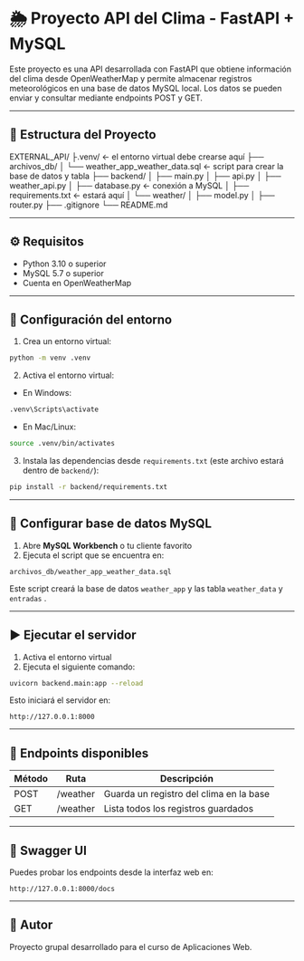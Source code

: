 # 🌦 Proyecto API del Clima - FastAPI + MySQL

Este proyecto es una API desarrollada con FastAPI que obtiene información del clima desde OpenWeatherMap y permite almacenar registros meteorológicos en una base de datos MySQL local. Los datos se pueden enviar y consultar mediante endpoints POST y GET.

---

## 📁 Estructura del Proyecto

EXTERNAL_API/
├.venv/ ← el entorno virtual debe crearse aquí
├── archivos_db/
│   └── weather_app_weather_data.sql ← script para crear la base de datos y tabla
├── backend/
│   ├── main.py
│   ├── api.py
│   ├── weather_api.py
│   ├── database.py ← conexión a MySQL
│   ├── requirements.txt ← estará aquí
│   └── weather/
│       ├── model.py
│       ├── router.py
├── .gitignore
└── README.md

---

## ⚙️ Requisitos

- Python 3.10 o superior
- MySQL 5.7 o superior
- Cuenta en OpenWeatherMap

---

## 🚀 Configuración del entorno


1. Crea un entorno virtual:

```bash
python -m venv .venv
```

2. Activa el entorno virtual:

- En Windows:

```bash
.venv\Scripts\activate
```

- En Mac/Linux:

```bash
source .venv/bin/activates
```

3. Instala las dependencias desde `requirements.txt` (este archivo estará dentro de `backend/`):

```bash
pip install -r backend/requirements.txt
```

---

## 🧪 Configurar base de datos MySQL

1. Abre **MySQL Workbench** o tu cliente favorito
2. Ejecuta el script que se encuentra en:

```
archivos_db/weather_app_weather_data.sql
```

Este script creará la base de datos `weather_app` y las tabla `weather_data` y `entradas` .

---

## ▶️ Ejecutar el servidor


1. Activa el entorno virtual
2. Ejecuta el siguiente comando:

```bash
uvicorn backend.main:app --reload
```

Esto iniciará el servidor en:

```
http://127.0.0.1:8000
```

---

## 🧭 Endpoints disponibles

| Método | Ruta     | Descripción                            |
| ------- | -------- | --------------------------------------- |
| POST    | /weather | Guarda un registro del clima en la base |
| GET     | /weather | Lista todos los registros guardados     |

---

## 🧪 Swagger UI

Puedes probar los endpoints desde la interfaz web en:

```
http://127.0.0.1:8000/docs
```

---

## 🧊 Autor

Proyecto grupal desarrollado para el curso de Aplicaciones Web.
